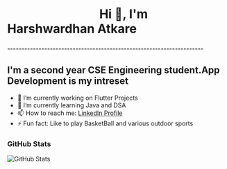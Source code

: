 # &nbsp; &nbsp; &nbsp; &nbsp; &nbsp; &nbsp; &nbsp; &nbsp; &nbsp; &nbsp; &nbsp; &nbsp; &nbsp; &nbsp; &nbsp; &nbsp; Hi 👋, I'm Harshwardhan Atkare


#### ---------------------------------------------------------------------

## I'm a second year CSE Engineering student.App Development is my intreset


- 🔭 I’m currently working on Flutter Projects
- 🌱 I’m currently learning Java and DSA
- 📫 How to reach me: [LinkedIn Profile](https://www.linkedin.com/in/harshwardhan-atkare-49a9961bb/)
- ⚡ Fun fact: Like to play BasketBall and various outdoor sports


### GitHub Stats

![GitHub Stats](https://github-readme-stats.vercel.app/api?username=Harshwardhan431&theme=radical)
